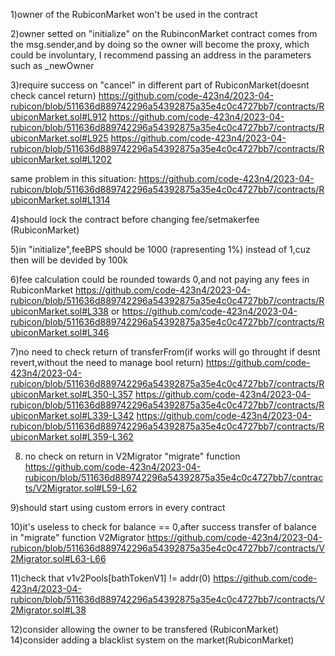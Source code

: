 1)owner of the RubiconMarket won't be used in the contract


2)owner setted on "initialize" on the RubinconMarket contract comes from the msg.sender,and by doing so the owner will become the proxy, which could be involuntary, I recommend passing an address in the parameters such as _newOwner

3)require success on "cancel" in different part of RubiconMarket(doesnt check cancel return)
https://github.com/code-423n4/2023-04-rubicon/blob/511636d889742296a54392875a35e4c0c4727bb7/contracts/RubiconMarket.sol#L912
https://github.com/code-423n4/2023-04-rubicon/blob/511636d889742296a54392875a35e4c0c4727bb7/contracts/RubiconMarket.sol#L925
https://github.com/code-423n4/2023-04-rubicon/blob/511636d889742296a54392875a35e4c0c4727bb7/contracts/RubiconMarket.sol#L1202

same problem in this situation:
https://github.com/code-423n4/2023-04-rubicon/blob/511636d889742296a54392875a35e4c0c4727bb7/contracts/RubiconMarket.sol#L1314

4)should lock the contract before changing fee/setmakerfee (RubiconMarket)

5)in "initialize",feeBPS should be 1000 (rapresenting 1%) instead of 1,cuz then will be devided by 100k

6)fee calculation could be rounded towards 0,and not paying any fees in RubiconMarket
https://github.com/code-423n4/2023-04-rubicon/blob/511636d889742296a54392875a35e4c0c4727bb7/contracts/RubiconMarket.sol#L338
or
https://github.com/code-423n4/2023-04-rubicon/blob/511636d889742296a54392875a35e4c0c4727bb7/contracts/RubiconMarket.sol#L346

7)no need to check return of transferFrom(if works will go throught if desnt revert,without the need to manage bool return)
https://github.com/code-423n4/2023-04-rubicon/blob/511636d889742296a54392875a35e4c0c4727bb7/contracts/RubiconMarket.sol#L350-L357
https://github.com/code-423n4/2023-04-rubicon/blob/511636d889742296a54392875a35e4c0c4727bb7/contracts/RubiconMarket.sol#L339-L342
https://github.com/code-423n4/2023-04-rubicon/blob/511636d889742296a54392875a35e4c0c4727bb7/contracts/RubiconMarket.sol#L359-L362

8) no check on return in V2Migrator "migrate" function
https://github.com/code-423n4/2023-04-rubicon/blob/511636d889742296a54392875a35e4c0c4727bb7/contracts/V2Migrator.sol#L59-L62

9)should start using custom errors in every contract

10)it's useless to check for balance == 0,after success transfer of balance in "migrate" function V2Migrator
https://github.com/code-423n4/2023-04-rubicon/blob/511636d889742296a54392875a35e4c0c4727bb7/contracts/V2Migrator.sol#L63-L66

11)check that v1v2Pools[bathTokenV1] != addr(0)
https://github.com/code-423n4/2023-04-rubicon/blob/511636d889742296a54392875a35e4c0c4727bb7/contracts/V2Migrator.sol#L38

12)consider allowing the owner to be transfered (RubiconMarket)
14)consider adding a blacklist system on the market(RubiconMarket)

